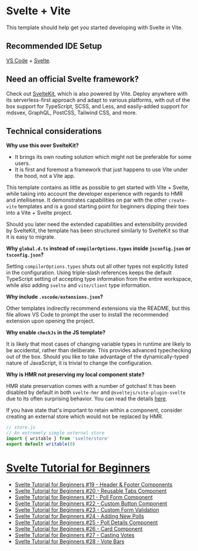 # Svelte + Vite

This template should help get you started developing with Svelte in Vite.

## Recommended IDE Setup

[VS Code](https://code.visualstudio.com/) + [Svelte](https://marketplace.visualstudio.com/items?itemName=svelte.svelte-vscode).

## Need an official Svelte framework?

Check out [SvelteKit](https://github.com/sveltejs/kit#readme), which is also powered by Vite. Deploy anywhere with its serverless-first approach and adapt to various platforms, with out of the box support for TypeScript, SCSS, and Less, and easily-added support for mdsvex, GraphQL, PostCSS, Tailwind CSS, and more.

## Technical considerations

**Why use this over SvelteKit?**

- It brings its own routing solution which might not be preferable for some users.
- It is first and foremost a framework that just happens to use Vite under the hood, not a Vite app.

This template contains as little as possible to get started with Vite + Svelte, while taking into account the developer experience with regards to HMR and intellisense. It demonstrates capabilities on par with the other `create-vite` templates and is a good starting point for beginners dipping their toes into a Vite + Svelte project.

Should you later need the extended capabilities and extensibility provided by SvelteKit, the template has been structured similarly to SvelteKit so that it is easy to migrate.

**Why `global.d.ts` instead of `compilerOptions.types` inside `jsconfig.json` or `tsconfig.json`?**

Setting `compilerOptions.types` shuts out all other types not explicitly listed in the configuration. Using triple-slash references keeps the default TypeScript setting of accepting type information from the entire workspace, while also adding `svelte` and `vite/client` type information.

**Why include `.vscode/extensions.json`?**

Other templates indirectly recommend extensions via the README, but this file allows VS Code to prompt the user to install the recommended extension upon opening the project.

**Why enable `checkJs` in the JS template?**

It is likely that most cases of changing variable types in runtime are likely to be accidental, rather than deliberate. This provides advanced typechecking out of the box. Should you like to take advantage of the dynamically-typed nature of JavaScript, it is trivial to change the configuration.

**Why is HMR not preserving my local component state?**

HMR state preservation comes with a number of gotchas! It has been disabled by default in both `svelte-hmr` and `@sveltejs/vite-plugin-svelte` due to its often surprising behavior. You can read the details [here](https://github.com/sveltejs/svelte-hmr/tree/master/packages/svelte-hmr#preservation-of-local-state).

If you have state that's important to retain within a component, consider creating an external store which would not be replaced by HMR.

```js
// store.js
// An extremely simple external store
import { writable } from 'svelte/store'
export default writable(0)
```

# [Svelte Tutorial for Beginners](https://www.youtube.com/playlist?list=PL4cUxeGkcC9hlbrVO_2QFVqVPhlZmz7tO)
* [Svelte Tutorial for Beginners #19 - Header & Footer Components](https://www.youtube.com/watch?v=xwiER0u9YS0)
* [Svelte Tutorial for Beginners #20 - Reusable Tabs Component](https://www.youtube.com/watch?v=U8cM_jhmDxA)
* [Svelte Tutorial for Beginners #21 - Poll Form Component](https://www.youtube.com/watch?v=Cv8vo4ZBy2E)
* [Svelte Tutorial for Beginners #22 - Custom Button Component](https://www.youtube.com/watch?v=3-DO-9fUKo0)
* [Svelte Tutorial for Beginners #23 - Custom Form Validation](https://www.youtube.com/watch?v=lx71zJldzEs)
* [Svelte Tutorial for Beginners #24 - Adding New Polls](https://www.youtube.com/watch?v=lCiyWC8cqDg)
* [Svelte Tutorial for Beginners #25 - Poll Details Component](https://www.youtube.com/watch?v=OC_WmW3nZCs)
* [Svelte Tutorial for Beginners #26 - Card Component](https://www.youtube.com/watch?v=2z4z7zgyT9g)
* [Svelte Tutorial for Beginners #27 - Casting Votes](https://www.youtube.com/watch?v=eqmxFAxBwBo)
* [Svelte Tutorial for Beginners #28 - Vote Bars](https://www.youtube.com/watch?v=05lrYOs6GTM)